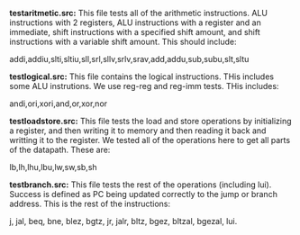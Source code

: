 
**testaritmetic.src:** This file tests all of the arithmetic instructions. ALU instructions with 2 registers, ALU instructions with a register and an immediate, shift instructions with a specified shift amount, and shift instructions with a variable shift amount. This should include:

addi,addiu,slti,sltiu,sll,srl,sllv,srlv,srav,add,addu,sub,subu,slt,sltu


**testlogical.src:** This file contains the logical instructions. THis includes some ALU instrutions. We use reg-reg and reg-imm tests. THis includes: 

andi,ori,xori,and,or,xor,nor

**testloadstore.src:** This file tests the load and store operations by initializing a register, and then writing it to memory and then reading it back and writting it to the register. We tested all of the operations here to get all parts of the datapath. These are: 

lb,lh,lhu,lbu,lw,sw,sb,sh

**testbranch.src:** This file tests the rest of the operations (including lui). Success is defined as PC being updated correctly to the jump or branch address. This is the rest of the instructions: 

j, jal, beq, bne, blez, bgtz, jr, jalr, bltz, bgez, bltzal, bgezal, lui. 
